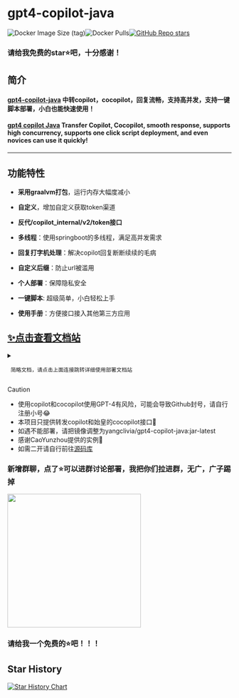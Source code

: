 # gpt4-copilot-java

![Docker Image Size (tag)](https://img.shields.io/docker/image-size/yangclivia/gpt4-copilot-java/latest)![Docker Pulls](https://img.shields.io/docker/pulls/yangclivia/gpt4-copilot-java)[![GitHub Repo stars](https://img.shields.io/github/stars/Yanyutin753/gpt4-copilot-java-sh?style=social)](https://github.com/Yanyutin753/gpt4-copilot-java-sh/stargazers)

### 请给我免费的star⭐吧，十分感谢！

## 简介 
#### [gpt4-copilot-java](https://github.com/Yanyutin753/gpt4-copilot-java-sh) 中转copilot，cocopilot，回复流畅，支持高并发，支持一键脚本部署，小白也能快速使用！
#### [gpt4 copilot Java](https://github.com/Yanyutin753/gpt4-copilot-java-sh) Transfer Copilot, Cocopilot, smooth response, supports high concurrency, supports one click script deployment, and even novices can use it quickly!

-----

## **功能特性**

* **采用graalvm打包**，运行内存大幅度减小

* **自定义**，增加自定义获取token渠道

* **反代/copilot_internal/v2/token接口**

* **多线程**：使用springboot的多线程，满足高并发需求

* **回复打字机处理**：解决copilot回复断断续续的毛病

* **自定义后缀**：防止url被滥用

* **个人部署**：保障隐私安全

* **一键脚本**: 超级简单，小白轻松上手

* **使用手册**：方便接口接入其他第三方应用

## [✨点击查看文档站](https://apifox.com/apidoc/shared-4301e565-a8df-48a0-85a5-bda2c4c3965a)

<details>
<summary>

     简略文档，请点击上面连接跳转详细使用部署文档站
</summary>

## 使用方法
## 不准白嫖，请给我免费的star⭐吧，十分感谢！

## **linux部署**
### 部署gpt4-copilot-java-sh(最强推荐)

```
# 先安装docker and docker compose

# 安装git
(Ubuntu)
sudo apt update
sudo apt install git

（如Fedora、CentOS等）
sudo yum update
sudo yum install git

# 国内服务器
cd / && git clone https://gitee.com/yangyangEN/gpt4-copilot-java-sh.git

# 国外服务器
cd / && git clone https://github.com/Yanyutin753/gpt4-copilot-java-sh.git

# 运行脚本
cd /gpt4-copilot-java-sh && sudo sh install.sh

# 一键更新gpt4-copilot-java服务
cd /gpt4-copilot-java-sh && sudo sh update.sh
```


------------
     
### **非一键部署方式**
#### **java部署详情**

```
# 先拿到管理员权限
sudo su -
# 提示你输入密码进行确认。输入密码并按照提示完成验证。
```
```
# 填写下面路径
cd （你的release包的位置）
```

##### 运行程序
```
# 例如
nohup ./gpt4-copilot-java

# 等待一会 放行8080端口即可运行（自行调整）
```

#### **docker部署详情**
```
# 先拉取镜像
docker pull yangclivia/gpt4-copilot-java:latest
```
##### **1.部署gpt4-copilot-java启动命令**
```
docker run -d --name gpt4-copilot-java \
  -v $(pwd)/config/config.json:/config.json \
  -p 8081:8080 \
  --restart always \
  yangclivia/gpt4-copilot-java:latest
```

----------
#### **Docker Compose部署详情**
##### **代码模板**
```
version: '3'
services:
  gpt4-copilot-java:  
    # 该服务使用的 Docker 镜像
    image: yangclivia/gpt4-copilot-java:latest
    # 为该服务创建的容器的名称
    container_name: gpt4-copilot-java
    volumes:
      - ./config/config.json:/config.json
    ports:
      - "8081:8080"
    # 容器总是重新启动
    restart: always  
```

##### 启动gpt4-copilot-java
```
cd (你的docker-compose.yml位置)

docker-compose up -d
```

##### 更新gpt4-copilot-java项目代码
```
cd (你的docker-compose.yml位置)

docker-compose pull

docker-compose up -d
```
--------

## **window 部署**

### 拿到release里有关exe.zip文件，下载之后双击运行

## **mac 部署**

### 待续......


## **[config.json](https://github.com/Yanyutin753/gpt4-copilot-java-sh/blob/main/config/config.json)环境变量**

- **启动端口号**：
    * `serverPort`= 8080

- **URL自定义后缀(选填)**：
    * `prefix` = /tokensTool
    * 记住前面必须加上/，例如/tokensTool,/gpt4等等
    
- **gpt4模型 每个字符间隔时间sleep time 单位ms（默认100）**
     - `gpt4_sleepTime` = 100
     
- **gpt3.5模型 每个字符间隔时间sleep time 单位ms（默认0）**
     - `gpt3_sleepTime` = 0
     
- **changeSleepTime's password**（默认为gpt4-copilot-java）
     - `password` = gpt4-copilot-java
    
-  **自定义get_token_url**
     - `get_token_url` = https://api.cocopilot.org/copilot_internal/v2/token
    
-  **自定义最大线程数**（默认为300）
     - `maxPoolSize` = 300
     
-  **自定义vscode的版本**（默认为vscode/1.85.2）
     - `vscode_version` = vscode/1.85.2

--------
</details>

> [!caution]
>
> * 使用copilot和cocopilot使用GPT-4有风险，可能会导致Github封号，请自行注册小号😂
> * 本项目只提供转发copilot和始皇的cocopilot接口🥰
> * 如遇不能部署，请把镜像调整为yangclivia/gpt4-copilot-java:jar-latest
> * 感谢CaoYunzhou提供的实例🦄
> * 如需二开请自行前往[源码库](https://github.com/Yanyutin753/GPT4-Copilot)

### 新增群聊，点了⭐️可以进群讨论部署，我把你们拉进群，无广，广子踢掉
<img src="https://github.com/Yanyutin753/PandoraNext-TokensTool/assets/132346501/6544e8ed-6673-48f9-95a6-c13255acbab1" width="300" height="300">

### 请给我一个免费的⭐吧！！！

## Star History

[![Star History Chart](https://api.star-history.com/svg?repos=Yanyutin753/gpt4-copilot-java-sh&type=Date)](https://star-history.com/#Yanyutin753/gpt4-copilot-java-sh&Date)
